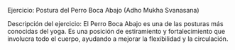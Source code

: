Ejercicio: Postura del Perro Boca Abajo (Adho Mukha Svanasana)


Descripción del ejercicio:
El Perro Boca Abajo es una de las posturas más conocidas del yoga. 
Es una posición de estiramiento y fortalecimiento que involucra todo el cuerpo, ayudando a mejorar la flexibilidad y la circulación.


